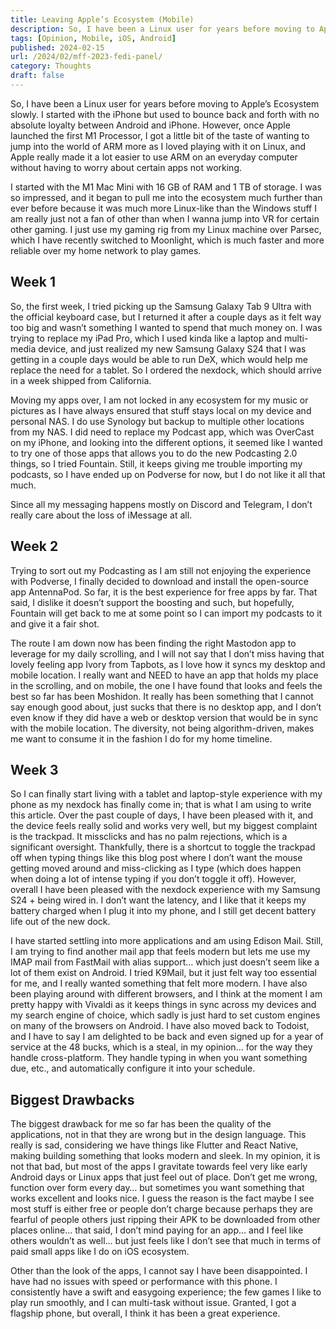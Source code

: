 ```yaml
---
title: Leaving Apple’s Ecosystem (Mobile)
description: So, I have been a Linux user for years before moving to Apple’s Ecosystem slowly. I started with the iPhone but used to bounce back and forth with no absolute loyalty between Android and iPhone.
tags: [Opinion, Mobile, iOS, Android]
published: 2024-02-15
url: /2024/02/mff-2023-fedi-panel/
category: Thoughts
draft: false
---
```


So, I have been a Linux user for years before moving to Apple’s Ecosystem slowly. I started with the iPhone but used to bounce back and forth with no absolute loyalty between Android and iPhone. However, once Apple launched the first M1 Processor, I got a little bit of the taste of wanting to jump into the world of ARM more as I loved playing with it on Linux, and Apple really made it a lot easier to use ARM on an everyday computer without having to worry about certain apps not working.

I started with the M1 Mac Mini with 16 GB of RAM and 1 TB of storage. I was so impressed, and it began to pull me into the ecosystem much further than ever before because it was much more Linux-like than the Windows stuff I am really just not a fan of other than when I wanna jump into VR for certain other gaming. I just use my gaming rig from my Linux machine over Parsec, which I have recently switched to Moonlight, which is much faster and more reliable over my home network to play games.

## Week 1

So, the first week, I tried picking up the Samsung Galaxy Tab 9 Ultra with the official keyboard case, but I returned it after a couple days as it felt way too big and wasn’t something I wanted to spend that much money on. I was trying to replace my iPad Pro, which I used kinda like a laptop and multi-media device, and just realized my new Samsung Galaxy S24 that I was getting in a couple days would be able to run DeX, which would help me replace the need for a tablet. So I ordered the nexdock, which should arrive in a week shipped from California.

Moving my apps over, I am not locked in any ecosystem for my music or pictures as I have always ensured that stuff stays local on my device and personal NAS. I do use Synology but backup to multiple other locations from my NAS. I did need to replace my Podcast app, which was OverCast on my iPhone, and looking into the different options, it seemed like I wanted to try one of those apps that allows you to do the new Podcasting 2.0 things, so I tried Fountain. Still, it keeps giving me trouble importing my podcasts, so I have ended up on Podverse for now, but I do not like it all that much.

Since all my messaging happens mostly on Discord and Telegram, I don’t really care about the loss of iMessage at all.

## Week 2

Trying to sort out my Podcasting as I am still not enjoying the experience with Podverse, I finally decided to download and install the open-source app AntennaPod. So far, it is the best experience for free apps by far. That said, I dislike it doesn’t support the boosting and such, but hopefully, Fountain will get back to me at some point so I can import my podcasts to it and give it a fair shot.

The route I am down now has been finding the right Mastodon app to leverage for my daily scrolling, and I will not say that I don’t miss having that lovely feeling app Ivory from Tapbots, as I love how it syncs my desktop and mobile location. I really want and NEED to have an app that holds my place in the scrolling, and on mobile, the one I have found that looks and feels the best so far has been Moshidon. It really has been something that I cannot say enough good about, just sucks that there is no desktop app, and I don’t even know if they did have a web or desktop version that would be in sync with the mobile location. The diversity, not being algorithm-driven, makes me want to consume it in the fashion I do for my home timeline.

## Week 3

So I can finally start living with a tablet and laptop-style experience with my phone as my nexdock has finally come in; that is what I am using to write this article. Over the past couple of days, I have been pleased with it, and the device feels really solid and works very well, but my biggest complaint is the trackpad. It missclicks and has no palm rejections, which is a significant oversight. Thankfully, there is a shortcut to toggle the trackpad off when typing things like this blog post where I don’t want the mouse getting moved around and miss-clicking as I type (which does happen when doing a lot of intense typing if you don’t toggle it off). However, overall I have been pleased with the nexdock experience with my Samsung S24 + being wired in. I don’t want the latency, and I like that it keeps my battery charged when I plug it into my phone, and I still get decent battery life out of the new dock.

I have started settling into more applications and am using Edison Mail. Still, I am trying to find another mail app that feels modern but lets me use my IMAP mail from FastMail with alias support… which just doesn’t seem like a lot of them exist on Android. I tried K9Mail, but it just felt way too essential for me, and I really wanted something that felt more modern. I have also been playing around with different browsers, and I think at the moment I am pretty happy with Vivaldi as it keeps things in sync across my devices and my search engine of choice, which sadly is just hard to set custom engines on many of the browsers on Android. I have also moved back to Todoist, and I have to say I am delighted to be back and even signed up for a year of service at the 48 bucks, which is a steal, in my opinion… for the way they handle cross-platform. They handle typing in when you want something due, etc., and automatically configure it into your schedule.

## Biggest Drawbacks

The biggest drawback for me so far has been the quality of the applications, not in that they are wrong but in the design language. This really is sad, considering we have things like Flutter and React Native, making building something that looks modern and sleek. In my opinion, it is not that bad, but most of the apps I gravitate towards feel very like early Android days or Linux apps that just feel out of place. Don’t get me wrong, function over form every day… but sometimes you want something that works excellent and looks nice. I guess the reason is the fact maybe I see most stuff is either free or people don’t charge because perhaps they are fearful of people others just ripping their APK to be downloaded from other places online… that said, I don’t mind paying for an app… and I feel like others wouldn’t as well… but just feels like I don’t see that much in terms of paid small apps like I do on iOS ecosystem.

Other than the look of the apps, I cannot say I have been disappointed. I have had no issues with speed or performance with this phone. I consistently have a swift and easygoing experience; the few games I like to play run smoothly, and I can multi-task without issue. Granted, I got a flagship phone, but overall, I think it has been a great experience.
